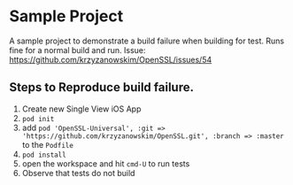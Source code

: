 # Sample Project 

A sample project to demonstrate a build failure when building for test. Runs fine for a normal build and run. Issue: https://github.com/krzyzanowskim/OpenSSL/issues/54

## Steps to Reproduce build failure.

1. Create new Single View iOS App
2. `pod init`
3. add `pod 'OpenSSL-Universal', :git => 'https://github.com/krzyzanowskim/OpenSSL.git', :branch => :master` to the `Podfile`
4. `pod install`
5. open the workspace and hit `cmd-U` to run tests
6. Observe that tests do not build
